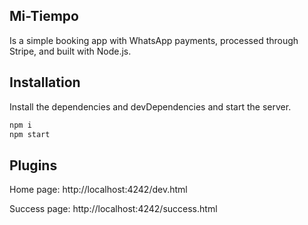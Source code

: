 ## Mi-Tiempo
Is a simple booking app with WhatsApp payments, processed through Stripe, and built with Node.js.

## Installation

Install the dependencies and devDependencies and start the server.

```sh
npm i
npm start
```

## Plugins

Home page:
http://localhost:4242/dev.html

Success page:
http://localhost:4242/success.html